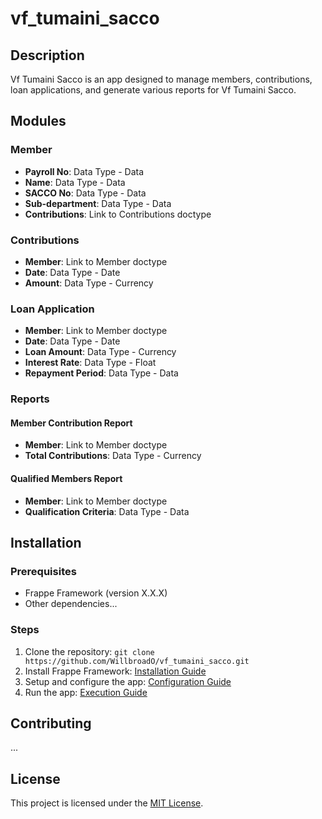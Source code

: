 # vf_tumaini_sacco

## Description

Vf Tumaini Sacco is an app designed to manage members, contributions, loan applications, and generate various reports for Vf Tumaini Sacco.

## Modules

### Member

- **Payroll No**: Data Type - Data
- **Name**: Data Type - Data
- **SACCO No**: Data Type - Data
- **Sub-department**: Data Type - Data
- **Contributions**: Link to Contributions doctype

### Contributions

- **Member**: Link to Member doctype
- **Date**: Data Type - Date
- **Amount**: Data Type - Currency

### Loan Application

- **Member**: Link to Member doctype
- **Date**: Data Type - Date
- **Loan Amount**: Data Type - Currency
- **Interest Rate**: Data Type - Float
- **Repayment Period**: Data Type - Data

### Reports

#### Member Contribution Report

- **Member**: Link to Member doctype
- **Total Contributions**: Data Type - Currency

#### Qualified Members Report

- **Member**: Link to Member doctype
- **Qualification Criteria**: Data Type - Data

## Installation

### Prerequisites

- Frappe Framework (version X.X.X)
- Other dependencies...

### Steps

1. Clone the repository: `git clone https://github.com/WillbroadO/vf_tumaini_sacco.git`
2. Install Frappe Framework: [Installation Guide](link-to-installation-guide)
3. Setup and configure the app: [Configuration Guide](link-to-configuration-guide)
4. Run the app: [Execution Guide](link-to-execution-guide)

## Contributing

...

## License

This project is licensed under the [MIT License](link-to-license).

